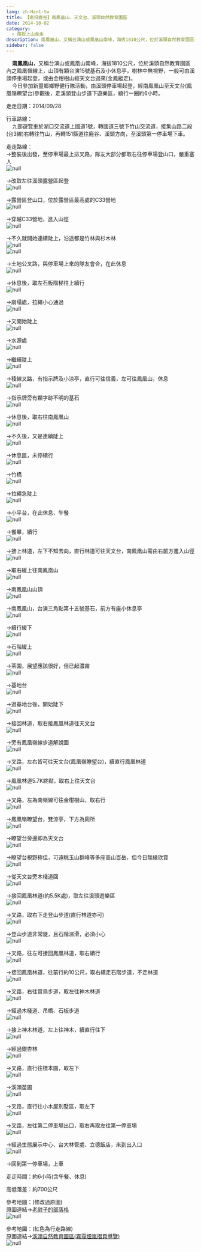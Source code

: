 ```yaml
---
lang: zh-Hant-tw
title: 【南投鹿谷】南鳳凰山、天文台、溪頭自然教育園區
date: 2014-10-02
category: 
  - 南投上山走走
description: 南鳳凰山，又稱台演山或鳳凰山南峰，海拔1810公尺，位於溪頭自然教育園區內之鳳凰嶺線上，山頂有顆台演15號基石及小休息亭，樹林中無視野，一般可由溪頭停車場起登，或由金柑樹山經天文台過來(金鳳縱走)。 今日參加新豐鄉鄉野健行隊活動，由溪頭停車場起登，經南鳳凰山至天文台(鳳凰嶺瞭望台)參觀後，走溪頭登山步道下遊樂區，繞行一圈約6小時。
sidebar: false
---
```


    **南鳳凰山**，又稱台演山或鳳凰山南峰，海拔1810公尺，位於溪頭自然教育園區內之鳳凰嶺線上，山頂有顆台演15號基石及小休息亭，樹林中無視野，一般可由溪頭停車場起登，或由金柑樹山經天文台過來(金鳳縱走)。  
    今日參加新豐鄉鄉野健行隊活動，由溪頭停車場起登，經南鳳凰山至天文台(鳳凰嶺瞭望台)參觀後，走溪頭登山步道下遊樂區，繞行一圈約6小時。

走走日期：2014/09/28

行車路線：  
    九部遊覽車於湖口交流道上國道1號，轉國道三號下竹山交流道，接集山路二段(台3線)右轉往竹山，再轉151縣道往鹿谷、溪頭方向，至溪頭第一停車場下車。

走走路線：  
→整裝後出發，至停車場最上排叉路，隊友大部分都取右往停車場登山口，嚴重塞人  
![null](image/1049930866_l.jpg)

→改取左往溪頭露營區起登  
![null](image/1049929778_l.jpg)

→露營區登山口，位於露營區最高處的C33營地  
![null](image/1049929882_l.jpg)

→穿越C33營地，進入山徑  
![null](image/1049929780_l.jpg)

→不久就開始連續陡上，沿途都是竹林與杉木林  
![null](image/1049926538_l.jpg)  
![null](image/1049932157_l.jpg)

→土地公叉路，與停車場上來的隊友會合，在此休息  
![null](image/1049930359_l.jpg)

→休息後，取左石板階梯往上續行  
![null](image/1049931158_l.jpg)

→崩塌處，拉繩小心通過  
![null](image/1049931559_l.jpg)

→又開始陡上  
![null](image/1049931959_l.jpg)

→水源處  
![null](image/1049931465_l.jpg)

→繼續陡上  
![null](image/1049932660_l.jpg)

→稜線叉路，有指示牌及小涼亭，直行可往信義，左可往鳳凰山，休息  
![null](image/1049932258_l.jpg)

→指示牌旁有顆字跡不明的基石  
![null](image/1049931563_l.jpg)

→休息後，取右往南鳳凰山  
![null](image/1049931163_l.jpg)

→不久後，又是連續陡上  
![null](image/1049930776_l.jpg)

→休息區，未停續行  
![null](image/1049932164_l.jpg)

→竹橋  
![null](image/1049931061_l.jpg)

→拉繩急陡上  
![null](image/1049931964_l.jpg)

→小平台，在此休息、午餐  
![null](image/1049932563_l.jpg)

→餐畢，續行  
![null](image/1049932664_l.jpg)

→接上林道，左下不知去向，直行林道可往天文台，南鳳凰山需由右前方進入山徑  
![null](image/1049929698_l.jpg)

→取右緩上往南鳳凰山  
![null](image/1049931065_l.jpg)

→南鳳凰山山頂  
![null](image/1049926412_l.jpg)

→南鳳凰山，台演三角點第十五號基石，前方有座小休息亭  
![null](image/1049929699_l.jpg)

→續行緩下  
![null](image/1049930962_l.jpg)

→石階緩上  
![null](image/1049931066_l.jpg)

→茶園，展望應該很好，但已起濃霧  
![null](image/1049932665_l.jpg)

→基地台  
![null](image/1049931667_l.jpg)

→過基地台後，開始陡下  
![null](image/1049931569_l.jpg)

→接回林道，取右接鳳凰林道往天文台  
![null](image/1049928688_l.jpg)

→旁有鳳凰嶺線步道解說圖  
![null](image/1049931570_l.jpg)

→叉路，左右皆可往天文台(鳳凰嶺瞭望台)，續直行鳳凰林道  
![null](image/1049931571_l.jpg)

→鳳凰林道5.7K終點，取右上往天文台  
![null](image/1049930966_l.jpg)

→叉路，左為南嶺線可往金柑樹山，取右行  
![null](image/1049929170_l.jpg)

→鳳凰嶺瞭望台，雙涼亭，下方為廁所  
![null](image/1049931967_l.jpg)

→瞭望台旁邊即為天文台  
![null](image/1049932957_l.jpg)

→瞭望台視野極佳，可遠眺玉山群峰等多座高山百岳，但今日無緣欣賞  
![null](image/1049929172_l.jpg)

→從天文台旁木棧道回  
![null](image/1049932263_l.jpg)

→接回鳳凰林道(約5.5K處)，取左往溪頭遊樂區  
![null](image/1049930780_l.jpg)

→叉路，取右下走登山步道(直行林道亦可)  
![null](image/1049932062_l.jpg)

→登山步道非常陡，且石階濕滑，必須小心  
![null](image/1049931573_l.jpg)

→叉路，往左可接回鳳凰林道，取右續行  
![null](image/1049932670_l.jpg)

→接回鳳凰林道，往前行約10公尺，取右續走石階步道，不走林道  
![null](image/1049932063_l.jpg)

→叉路，右往賞鳥步道，取左往神木林道  
![null](image/1049928690_l.jpg)

→經過木棧道、吊橋、石板步道  
![null](image/1049928691_l.jpg)

→接上神木林道，左上往神木，續直行往下  
![null](image/1049927021_l.jpg)

→經過銀杏林  
![null](image/1049927960_l.jpg)

→叉路，直行往標本園，取左下  
![null](image/1049925624_l.jpg)

→溪頭苗圃  
![null](image/1049928697_l.jpg)

→叉路，直行往小木屋別墅區，取左下  
![null](image/1049930870_l.jpg)

→叉路，左往第二停車場出口，取右再取左往第一停車場  
![null](image/1049928207_l.jpg)

→經過生態展示中心、台大林管處、立德飯店，來到出入口  
![null](image/1049933764_l.jpg)

→回到第一停車場，上車

走走時間：約6小時(含午餐、休息)

高低落差：約700公尺

參考地圖：(修改過原圖)  
原圖連結→[老尉子的部落格](http://blog.xuite.net/laoweiz/blog/22866750)  
![null](image/1049933664_l.jpg)

參考地圖：(紅色為行走路線)  
原圖連結→[溪頭自然教育園區(霧靄煙嵐摺頁導覽)](http://www.exfo.ntu.edu.tw/sitou/cht/15download/#03)  
![null](image/1049933460_l.jpg)